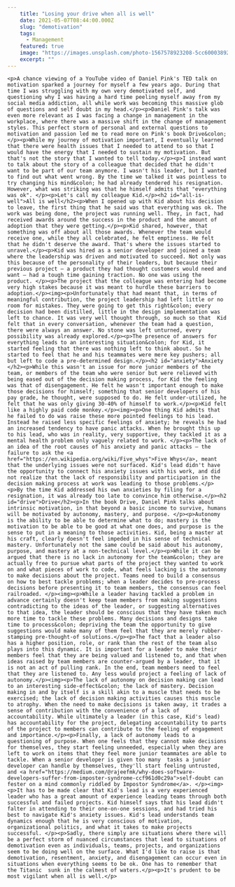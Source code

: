 ```yaml
---
    title: "Losing your drive when all is well"
    date: 2021-05-07T08:44:00.000Z
    slug: "demotivation"
    tags:
      - Management
    featured: true
    image: "https://images.unsplash.com/photo-1567578923208-5cc60003892d?crop=entropy&cs=tinysrgb&fit=max&fm=jpg&ixid=MnwxMTc3M3wwfDF8c2VhcmNofDE3fHxtb3RpdmF0aW9ufGVufDB8fHx8MTYxNzQxNjgzMw&ixlib=rb-1.2.1&q=80&w=2000"
    excerpt: ""
---
```

    <p>A chance viewing of a YouTube video of Daniel Pink's TED talk on motivation sparked a journey for myself a few years ago. During that time I was struggling with my own very demotivated self, and questioning why I was having a hard time peeling myself away from my social media addiction, all while work was becoming this massive glob of questions and self doubt in my head.</p><p>Daniel Pink's talk was even more relevant as I was facing a change in management in the workplace, where there was a massive shift in the change of management styles. This perfect storm of personal and external questions to motivation and passion led me to read more on Pink's book Drive&colon;</p><p>While my journey of motivation important, I eventually learned that there were health issues that I needed to attend to so that I would have the energy that I needed to sustain my motivation. But that's not the story that I wanted to tell today.</p><p>I instead want to talk about the story of a colleague that decided that he didn't want to be part of our team anymore. I wasn't his leader, but I wanted to find out what went wrong. By the time we talked it was pointless to try changing his mind&colon; he had already tendered his resignation. However, what was striking was that he himself admits that "everything was ok". </p><p>Let's call my colleague Kid.</p><h2 id="all-is-well">All is well</h2><p>When I opened up with Kid about his decision to leave, the first thing that he said was that everything was ok. The work was being done, the project was running well. They, in fact, had received awards around the success in the product and the amount of adoption that they were getting.</p><p>Kid shared, however, that something was off about all those awards. Whenever the team would receive one, while they all celebrated, he felt emptiness. He felt that he didn't deserve the award. That's where the issues started to unravel.</p><p>Kid was hired as a senior developer and joined a team where the leadership was driven and motivated to succeed. Not only was this because of the personality of their leaders, but because their previous project – a product they had thought customers would need and want – had a tough time gaining traction. No one was using the product. </p><p>The project that the colleague was entering had become very high stakes because it was meant to hurdle these barriers to adoption.</p><img><p>Unfortunately that had meant that, in terms of meaningful contribution, the project leadership had left little or no room for mistakes. They were going to get this right&colon; every decision had been distilled, little in the design implementation was left to chance. It was very well thought through, so much so that  Kid felt that in every conversation, whenever the team had a question, there were always an answer. No stone was left unturned, every possibility was already explored.</p><p>The presence of answers for everything leads to an interesting situation&colon; for Kid, it started feeling that there was nothing left to think about. So he started to feel that he and his teammates were mere key pushers; all but left to code a pre-determined design.</p><h2 id="anxiety">Anxiety </h2><p>While this wasn't an issue for more junior members of the team, or members of the team who were senior but were relieved with being eased out of the decision making process, for Kid the feeling was that of disengagement. He felt he wasn't important enough to make those decisions for himself; something that senior developers of his pay grade, he thought, were supposed to do. He felt under-utilized, he felt that he was only giving 30-40% of himself to work.</p><p>Kid felt like a highly paid code monkey.</p><img><p>One thing Kid admits that he failed to do was raise these more pointed feelings to his lead. Instead he raised less specific feelings of anxiety; he reveals he had an increased tendency to have panic attacks. When he brought this up to his lead, who was in reality, very supportive, they tackled it as a mental health problem only vaguely related to work. </p><p>The lack of an idea of the root causes of his anxiety and panic attacks – the failure to ask the <a href="https://en.wikipedia.org/wiki/Five_whys">Five Whys</a>, meant that the underlying issues were not surfaced. Kid's lead didn't have the opportunity to connect his anxiety issues with his work, and did not realize that the lack of responsibility and participation in the decision making process at work was leading to those problems.</p><p>By the time Kid addressed his own anxieties by filing for a resignation, it was already too late to convince him otherwise.</p><h2 id="drive">Drive</h2><p>In the book Drive, Daniel Pink talks about intrinsic motivation, in that beyond a basic income to survive, humans will be motivated by autonomy, mastery, and purpose. </p><p>Autonomy is the ability to be able to determine what to do; mastery is the motivation to be able to be good at what one does, and purpose is the sense to put in a meaning to those activities. Kid, being a master at his craft, clearly doesn't feel impeded in his sense of technical mastery. Unfortunately not the same could be said about his autonomy, purpose, and mastery at a non-technical level.</p><p>While it can be argued that there is no lack in autonomy for the team&colon; they are actually free to pursue what parts of the project they wanted to work on and what pieces of work to code, what feels lacking is the autonomy to make decisions about the project. Teams need to build a consensus on how to best tackle problems; when a leader decides to pre-process decisions before presenting it to team members, the consensus can feel railroaded. </p><img><p>While a leader having tackled a problem in advance certainly doesn't keep team members from making suggestions contradicting to the ideas of the leader, or suggesting alternatives to that idea, the leader should be conscious that they have taken much more time to tackle these problems. Many decisions and designs take time to process&colon; depriving the team the opportunity to give suggestions would make many of them feel that they are merely rubber-stamping pre-thought-of solutions.</p><p>The fact that a leader also has a higher position, role, or rank than the rest of the team also plays into this dynamic. It is important for a leader to make their members feel that they are being valued and listened to, and that when ideas raised by team members are counter-argued by a leader, that it is not an act of pulling rank. In the end, team members need to feel that they are listened to. Any less would project a feeling of lack of autonomy.</p><img><p>The lack of autonomy on decision making can lead to an interesting side-effect&colon; the lack of mastery. Decision making in and by itself is a skill akin to a muscle that needs to be exercised; the lack of decision making activities causes this muscle to atrophy. When the need to make decisions is taken away, it trades a sense of contribution with the convenience of a lack of accountability. While ultimately a leader (in this case, Kid's lead) has accountability for the project, delegating accountability to parts of the project to members can contribute to the feeling of engagement and importance.</p><p>Finally, a lack of autonomy leads to a questioning of purpose. When one feels that they cannot make decisions for themselves, they start feeling unneeded, especially when they are left to work on items that they feel more junior teammates are able to tackle. When a senior developer is given too many  tasks a junior developer can handle by themselves, they'll start feeling untrusted, and <a href="https://medium.com/@rajeefmk/why-does-software-developers-suffer-from-imposter-syndrome-ccf961d0c29a">self-doubt can fester on a mind commonly riddled by Impostor Syndrome</a>. </p><img><p>It has to be made clear that Kid's lead is a very experienced leader who has a great amount of experience leading teams through both successful and failed projects. Kid himself says that his lead didn't falter in attending to their one-on-one sessions, and had tried his best to navigate Kid's anxiety issues. Kid's lead understands team dynamics enough that he is very conscious of motivation, organizational politics, and what it takes to make projects successful. </p><p>Sadly, there simply are situations where there will be a perfect storm of nuanced circumstances that lead to situations of demotivation even as individuals, teams, projects, and organizations seem to be doing well on the surface. What I'd like to raise is that demotivation, resentment, anxiety, and disengagement can occur even in situations when everything seems to be ok. One has to remember that the Titanic  sunk in the calmest of waters.</p><p>It's prudent to be most vigilant when all is well.</p>
